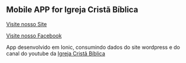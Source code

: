 ## Mobile APP for Igreja Cristã Bíblica

[Visite nosso Site](https://icbiblica.com)

[Visite nosso Facebook](https://www.facebook.com/I.C.Biblica/)

App desenvolvido em Ionic, consumindo dados do site wordpress e do canal do youtube da [Igreja Cristã Bíblica](https://icbiblica.com)
